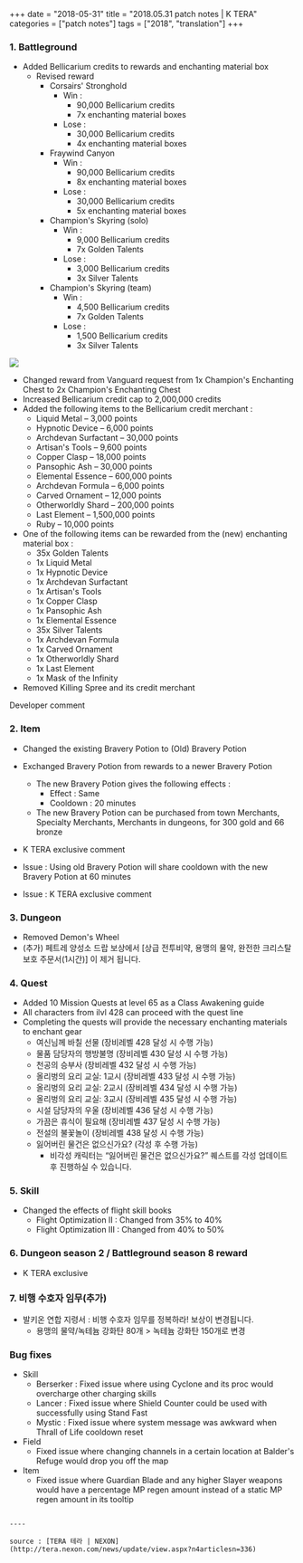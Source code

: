 +++
date = "2018-05-31"
title = "2018.05.31 patch notes | K TERA"
categories = ["patch notes"]
tags = ["2018", "translation"]
+++

### 1. Battleground
- Added Bellicarium credits to rewards and enchanting material box
  - Revised reward
    - Corsairs' Stronghold
      - Win : 
        - 90,000 Bellicarium credits
        - 7x enchanting material boxes
      - Lose : 
        - 30,000 Bellicarium credits
        - 4x enchanting material boxes
    - Fraywind Canyon
      - Win : 
        - 90,000 Bellicarium credits
        - 8x enchanting material boxes
      - Lose : 
        - 30,000 Bellicarium credits
        - 5x enchanting material boxes
    - Champion's Skyring (solo)
      - Win : 
        - 9,000 Bellicarium credits
        - 7x Golden Talents
      - Lose : 
        - 3,000 Bellicarium credits
        - 3x Silver Talents
    - Champion's Skyring (team)
      - Win : 
        - 4,500 Bellicarium credits
        - 7x Golden Talents
      - Lose : 
        - 1,500 Bellicarium credits
        - 3x Silver Talents

![](https://seraphinush-gaming.github.io/mysterium/images/patch-notes/2018-08-31-1.png)

  - Changed reward from Vanguard request from 1x Champion's Enchanting Chest to 2x Champion's Enchanting Chest
  - Increased Bellicarium credit cap to 2,000,000 credits
  - Added the following items to the Bellicarium credit merchant :
    - Liquid Metal – 3,000 points
    - Hypnotic Device – 6,000 points
    - Archdevan Surfactant – 30,000 points
    - Artisan's Tools – 9,600 points
    - Copper Clasp – 18,000 points
    - Pansophic Ash – 30,000 points
    - Elemental Essence – 600,000 points
    - Archdevan Formula – 6,000 points
    - Carved Ornament – 12,000 points
    - Otherworldly Shard – 200,000 points
    - Last Element – 1,500,000 points
    - Ruby – 10,000 points
  - One of the following items can be rewarded from the (new) enchanting material box :
    - 35x Golden Talents
    - 1x Liquid Metal
    - 1x Hypnotic Device
    - 1x Archdevan Surfactant
    - 1x Artisan's Tools
    - 1x Copper Clasp
    - 1x Pansophic Ash
    - 1x Elemental Essence
    - 35x Silver Talents
    - 1x Archdevan Formula
    - 1x Carved Ornament
    - 1x Otherworldly Shard
    - 1x Last Element
    - 1x Mask of the Infinity
- Removed Killing Spree and its credit merchant

Developer comment

### 2. Item
- Changed the existing Bravery Potion to (Old) Bravery Potion
- Exchanged Bravery Potion from rewards to a newer Bravery Potion
  - The new Bravery Potion gives the following effects :
    - Effect : Same
    - Cooldown : 20 minutes
  - The new Bravery Potion can be purchased from town Merchants, Specialty Merchants, Merchants in dungeons, for 300 gold and 66 bronze
- K TERA exclusive comment

- Issue : Using old Bravery Potion will share cooldown with the new Bravery Potion at 60 minutes
- Issue : K TERA exclusive comment

### 3. Dungeon
- Removed Demon's Wheel
- (추가) 페트레 양성소 드랍 보상에서 [상급 전투비약, 용맹의 물약, 완전한 크리스탈 보호 주문서(1시간)] 이 제거 됩니다.

### 4. Quest
- Added 10 Mission Quests at level 65 as a Class Awakening guide
- All characters from ilvl 428 can proceed with the quest line
- Completing the quests will provide the necessary enchanting materials to enchant gear
  - 여신님께 바칠 선물 (장비레벨 428 달성 시 수행 가능)
  - 물품 담당자의 행방불명 (장비레벨 430 달성 시 수행 가능)
  - 천공의 승부사 (장비레벨 432 달성 시 수행 가능)
  - 올리벙의 요리 교실: 1교시 (장비레벨 433 달성 시 수행 가능)
  - 올리벙의 요리 교실: 2교시 (장비레벨 434 달성 시 수행 가능)
  - 올리벙의 요리 교실: 3교시 (장비레벨 435 달성 시 수행 가능)
  - 시설 담당자의 우울 (장비레벨 436 달성 시 수행 가능)
  - 가끔은 휴식이 필요해 (장비레벨 437 달성 시 수행 가능)
  - 전설의 불꽃놀이 (장비레벨 438 달성 시 수행 가능)
  - 잃어버린 물건은 없으신가요? (각성 후 수행 가능)
    - 비각성 캐릭터는 “잃어버린 물건은 없으신가요?” 퀘스트를 각성 업데이트 후 진행하실 수 있습니다.

### 5. Skill
- Changed the effects of flight skill books
  - Flight Optimization II : Changed from 35% to 40%
  - Flight Optimization III : Changed from 40% to 50%

### 6. Dungeon season 2 / Battleground season 8 reward
- K TERA exclusive

### 7. 비행 수호자 임무(추가)
- 발키온 연합 지령서 : 비행 수호자 임무를 정복하라! 보상이 변경됩니다.
  -  용맹의 물약/녹테늄 강화탄 80개 > 녹테늄 강화탄 150개로 변경

### Bug fixes
- Skill
  - Berserker : Fixed issue where using Cyclone and its proc would overcharge other charging skills
  - Lancer : Fixed issue where Shield Counter could be used with successfully using Stand Fast
  - Mystic : Fixed issue where system message was awkward when Thrall of Life cooldown reset
- Field
  - Fixed issue where changing channels in a certain location at Balder's Refuge would drop you off the map
- Item
  - Fixed issue where Guardian Blade and any higher Slayer weapons would have a percentage MP regen amount instead of a static MP regen amount in its tooltip
```

----

source : [TERA 테라 | NEXON](http://tera.nexon.com/news/update/view.aspx?n4articlesn=336)
